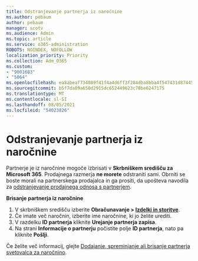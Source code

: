 ```yaml
---
title: Odstranjevanje partnerja iz naročnine
ms.author: pebaum
author: pebaum
manager: scotv
ms.audience: Admin
ms.topic: article
ms.service: o365-administration
ROBOTS: NOINDEX, NOFOLLOW
localization_priority: Priority
ms.collection: Adm_O365
ms.custom:
- "9001683"
- "5064"
ms.openlocfilehash: ea8abeaf734089f41f4a4d6ff3f284dba8bba4f547431d87445c249983dccb55
ms.sourcegitcommit: b5f7da89a650d2915dc652449623c78be6247175
ms.translationtype: MT
ms.contentlocale: sl-SI
ms.lasthandoff: 08/05/2021
ms.locfileid: "54023826"
---
```

# <a name="remove-a-partner-from-a-subscription"></a>Odstranjevanje partnerja iz naročnine

Partnerje je iz naročnine mogoče izbrisati v **Skrbniškem središču za Microsoft 365**. Prodajnega razmerja **ne morete** odstraniti sami. Obrniti se boste morali na partnerskega prodajalca in ga prositi, da upošteva navodila za [odstranjevanje prodajnega odnosa s partnerjem](https://docs.microsoft.com/partner-center/remove-a-relationship).

**Brisanje partnerja iz naročnine**

1. V skrbniškem središču izberite **Obračunavanje > [Izdelki in storitve](https://go.microsoft.com/fwlink/p/?linkid=842054)**.
2. Če imate več naročnin, izberite ime naročnine, ki jo želite urediti.
3. V razdelku **ID partnerja** kliknite **Urejanje partnerja zapisa**.
4. Na strani **Informacije o partnerju** počistite polje **ID partnerja**, nato pa kliknite **Pošlji**.

Če želite več informacij, glejte [Dodajanje, spreminjanje ali brisanje partnerja svetovalca za naročnino](https://docs.microsoft.com/microsoft-365/admin/misc/add-partner?view=o365-worldwide).
